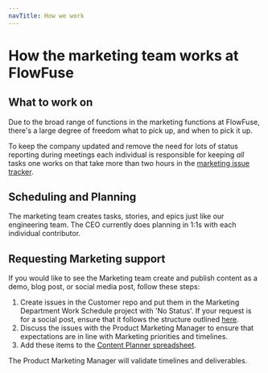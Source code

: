 ```yaml
---
navTitle: How we work
---
```


# How the marketing team works at FlowFuse

## What to work on

Due to the broad range of functions in the marketing functions at FlowFuse,
there's a large degree of freedom what to pick up, and when to pick it up.

To keep the company updated and remove the need for lots of status reporting
during meetings each individual is responsible for keeping _all_ tasks one works
on that take more than two hours in the [marketing issue tracker](https://github.com/FlowFuse/marketing/issues).

## Scheduling and Planning

The marketing team creates tasks, stories, and epics just like our engineering
team. The CEO currently does planning in 1:1s with each individual
contributor.

## Requesting Marketing support

If you would like to see the Marketing team create and publish content as a demo, blog post, or social media post, follow these steps:
1. Create issues in the Customer repo and put them in the Marketing Department Work Schedule project with 'No Status'. If your request is for a social post, ensure that it follows the structure outlined [here](https://flowfuse.com/handbook/marketing/social-media/#requesting-a-social-post).
2. Discuss the issues with the Product Marketing Manager to ensure that expectations are in line with Marketing priorities and timelines.
3. Add these items to the [Content Planner spreadsheet](https://docs.google.com/spreadsheets/d/1YGaP62WBqtfYsYGSgp2HA9i6u29SFHkow8tYzQwC_uU/edit?usp=sharing).

The Product Marketing Manager will validate timelines and deliverables.